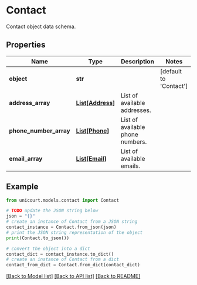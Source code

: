 # Contact

Contact object data schema.

## Properties

Name | Type | Description | Notes
------------ | ------------- | ------------- | -------------
**object** | **str** |  | [default to 'Contact']
**address_array** | [**List[Address]**](Address.md) | List of available addresses. | 
**phone_number_array** | [**List[Phone]**](Phone.md) | List of available phone numbers. | 
**email_array** | [**List[Email]**](Email.md) | List of available emails. | 

## Example

```python
from unicourt.models.contact import Contact

# TODO update the JSON string below
json = "{}"
# create an instance of Contact from a JSON string
contact_instance = Contact.from_json(json)
# print the JSON string representation of the object
print(Contact.to_json())

# convert the object into a dict
contact_dict = contact_instance.to_dict()
# create an instance of Contact from a dict
contact_from_dict = Contact.from_dict(contact_dict)
```
[[Back to Model list]](../README.md#documentation-for-models) [[Back to API list]](../README.md#documentation-for-api-endpoints) [[Back to README]](../README.md)


